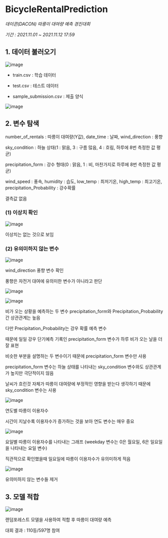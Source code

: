 # BicycleRentalPrediction

*데이콘(DACON) 따릉이 대여량 예측 경진대회*

*기간 : 2021.11.01 ~ 2021.11.12 17:59*

## 1. 데이터 불러오기

![image](https://user-images.githubusercontent.com/87981867/140029711-bd6b4bf2-d83c-4566-a682-d408f632ddbc.png)

- train.csv : 학습 데이터

- test.csv : 테스트 데이터

- sample_submission.csv : 제출 양식

![image](https://user-images.githubusercontent.com/87981867/140029893-41a347e2-2347-4934-8648-1c2e1f46b7d3.png)

## 2. 변수 탐색

number_of_rentals : 따릉이 대여량(Y값), date_time : 날짜, wind_direction : 풍향

sky_condition : 하늘 상태(1 : 맑음, 3 : 구름 많음, 4 : 흐림, 하루에 8번 측정한 값 평균)

precipitation_form : 강수 형태(0 : 맑음, 1 : 비, 마찬가지로 하루에 8번 측정한 값 평균)

wind_speed : 풍속, humidity : 습도, low_temp : 최저기온, high_temp : 최고기온, precipitation_Probability : 강수확률

결측값 없음

### (1) 이상치 확인

![image](https://user-images.githubusercontent.com/87981867/140032049-d6570ab3-590b-43ab-8a3d-762d5107aadc.png)

이상치는 없는 것으로 보임

### (2) 유의미하지 않는 변수

![image](https://user-images.githubusercontent.com/87981867/140031749-33fb6801-9fad-4445-a7ff-3f05420af8a6.png)

wind_direction 풍향 변수 확인

풍향은 자전거 대여에 유의미한 변수가 아니라고 판단

![image](https://user-images.githubusercontent.com/87981867/140030550-a857dccf-1828-440e-a987-876eeca2be97.png)

![image](https://user-images.githubusercontent.com/87981867/140030601-6c31ccc7-6ac0-49a6-8c2b-2a27645168cb.png)

비가 오는 상황을 예측하는 두 변수 precipitation_form와 Precipitation_Probability간 상관관계는 높음

다만 Precipitation_Probability는 강우 확률 예측 변수

때문에 일일 강우 단기예측 기록인 precipitation_form 변수가 하루 비가 오는 날을 더 잘 표현

비슷한 부분을 설명하는 두 변수이기 때문에 precipitation_form 변수만 사용

precipitation_form 변수는 하늘 상태를 나타내는 sky_condition 변수와도 상관관계가 높지만 극단적이지 않음

날씨가 흐린것 자체가 따릉이 대여량에 부정적인 영향을 받는다 생각하기 때문에 sky_condition 변수는 사용

![image](https://user-images.githubusercontent.com/87981867/140031832-dcf196b6-a768-4436-8c3b-4f1ac43c1619.png)

연도별 따릉이 이용자수

시간이 지날수록 이용자수가 증가하는 것을 보아 연도 변수는 매우 중요

![image](https://user-images.githubusercontent.com/87981867/140031893-ccda909b-c6a0-4d7a-973f-c023cba1e60a.png)

요일별 따릉이 이용자수를 나타내는 그래프 (weekday 변수는 0은 월요일, 6은 일요일을 나타내는 요일 변수)

직관적으로 확인했을때 일요일에 따릉이 이용자수가 유의미하게 적음

![image](https://user-images.githubusercontent.com/87981867/140030977-af9e1b82-cd4f-4e90-a55d-429a8e61efd4.png)

유의미하지 않는 변수들 제거

## 3. 모델 적합

![image](https://user-images.githubusercontent.com/87981867/140031091-63d44f6e-d73e-42e1-b469-0707858d409f.png)

랜덤포레스트 모델을 사용하여 적합 후 따릉이 대여량 예측

대회 결과 : 110등/597명 참여

